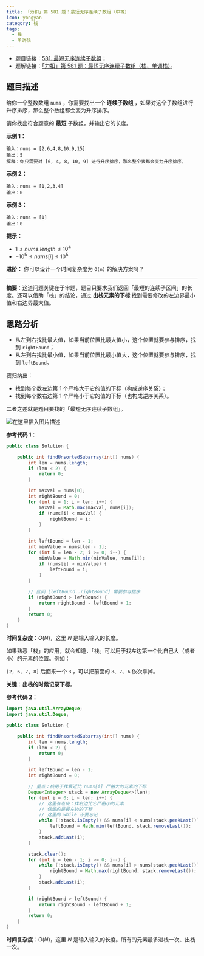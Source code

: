 ```yaml
---
title: 「力扣」第 581 题：最短无序连续子数组（中等）
icon: yongyan
category: 栈
tags:
  - 栈
  - 单调栈
---
```


- 题目链接：[581. 最短无序连续子数组](https://leetcode-cn.com/problems/shortest-unsorted-continuous-subarray/)；
- 题解链接：[「力扣」第 581 题：最短无序连续子数组（栈、单调栈）](https://blog.csdn.net/lw_power/article/details/106386048)。

## 题目描述

给你一个整数数组 `nums` ，你需要找出一个 **连续子数组** ，如果对这个子数组进行升序排序，那么整个数组都会变为升序排序。

请你找出符合题意的 **最短** 子数组，并输出它的长度。

**示例 1：**

```
输入：nums = [2,6,4,8,10,9,15]
输出：5
解释：你只需要对 [6, 4, 8, 10, 9] 进行升序排序，那么整个表都会变为升序排序。
```

**示例 2：**

```
输入：nums = [1,2,3,4]
输出：0
```

**示例 3：**

```
输入：nums = [1]
输出：0
```

**提示：**

- $1 \le nums.length \le 10^4$
- $-10^5 \le nums[i] \le 10^5$

**进阶：** 你可以设计一个时间复杂度为 `O(n)` 的解决方案吗？

---

**摘要**：这道问题关键在于审题，题目只要求我们返回「最短的连续子区间」的长度。还可以借助「栈」的结论，通过 **出栈元素的下标** 找到需要修改的左边界最小值和右边界最大值。

## 思路分析

- 从左到右找比最大值，如果当前位置比最大值小，这个位置就要参与排序，找到 `rightBound`；
- 从左到右找比最小值，如果当前位置比最小值大，这个位置就要参与排序，找到 `leftBound`。

要归纳出：

- 找到每个数左边第 1 个严格大于它的值的下标（构成逆序关系）；
- 找到每个数右边第 1 个严格小于它的值的下标（也构成逆序关系）。

二者之差就是题目要找的「最短无序连续子数组」。

![在这里插入图片描述](https://tva1.sinaimg.cn/large/008i3skNgy1gxqotplgc9j30s20g6gn4.jpg)

**参考代码 1**：

```java
public class Solution {

    public int findUnsortedSubarray(int[] nums) {
        int len = nums.length;
        if (len < 2) {
            return 0;
        }

        int maxVal = nums[0];
        int rightBound = 0;
        for (int i = 1; i < len; i++) {
            maxVal = Math.max(maxVal, nums[i]);
            if (nums[i] < maxVal) {
                rightBound = i;
            }
        }

        int leftBound = len - 1;
        int minValue = nums[len - 1];
        for (int i = len - 2; i >= 0; i--) {
            minValue = Math.min(minValue, nums[i]);
            if (nums[i] > minValue) {
                leftBound = i;
            }
        }

        // 区间 [leftBound..rightBound] 需要参与排序
        if (rightBound > leftBound) {
            return rightBound - leftBound + 1;
        }
        return 0;
    }
}
```

**时间复杂度**：$O(N)$，这里 $N$ 是输入输入的长度。

如果熟悉「栈」的应用，就会知道，「栈」可以用于找左边第一个比自己大（或者小）的元素的位置。例如：

`[2, 6, 7, 8]` 后面来一个 `3` ，可以把前面的 `8`、`7`、`6` 依次拿掉。

**关键**：**出栈的时候记录下标**。

**参考代码 2**：

```java
import java.util.ArrayDeque;
import java.util.Deque;

public class Solution {

    public int findUnsortedSubarray(int[] nums) {
        int len = nums.length;
        if (len < 2) {
            return 0;
        }

        int leftBound = len - 1;
        int rightBound = 0;

        // 重点：栈用于找最近比 nums[i] 严格大的元素的下标
        Deque<Integer> stack = new ArrayDeque<>(len);
        for (int i = 0; i < len; i++) {
            // 这里有点绕：找右边比它严格小的元素
            // 保留的是最左边的下标
            // 这里的 while 不要忘记
            while (!stack.isEmpty() && nums[i] < nums[stack.peekLast()]) {
                leftBound = Math.min(leftBound, stack.removeLast());
            }
            stack.addLast(i);
        }

        stack.clear();
        for (int i = len - 1; i >= 0; i--) {
            while (!stack.isEmpty() && nums[i] > nums[stack.peekLast()]) {
                rightBound = Math.max(rightBound, stack.removeLast());
            }
            stack.addLast(i);
        }

        if (rightBound > leftBound) {
            return rightBound - leftBound + 1;
        }
        return 0;
    }
}
```

**时间复杂度**：$O(N)$，这里 $N$ 是输入输入的长度。所有的元素最多进栈一次、出栈一次。
